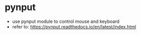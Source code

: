 # pynput
- use pynput module to control mouse and keyboard
- refer to: https://pynput.readthedocs.io/en/latest/index.html
